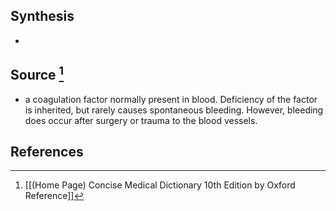 ## Synthesis
- 
## Source [^1]
- a coagulation factor normally present in blood. Deficiency of the factor is inherited, but rarely causes spontaneous bleeding. However, bleeding does occur after surgery or trauma to the blood vessels.
## References

[^1]: [[(Home Page) Concise Medical Dictionary 10th Edition by Oxford Reference]]